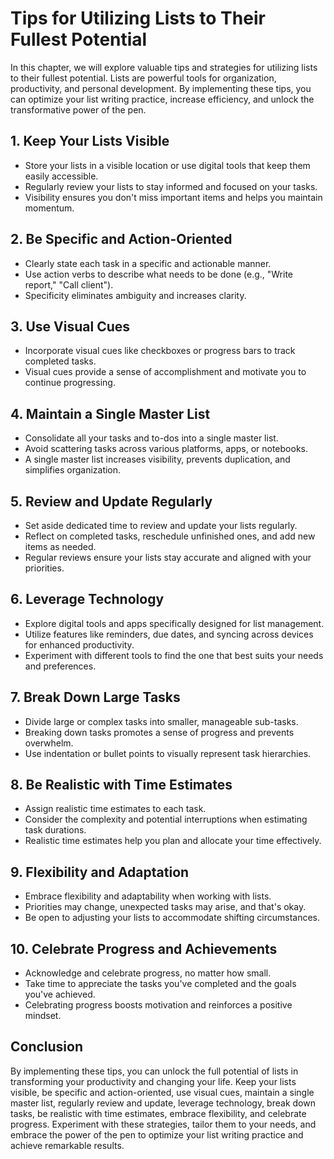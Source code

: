 Tips for Utilizing Lists to Their Fullest Potential
==============================================================

In this chapter, we will explore valuable tips and strategies for utilizing lists to their fullest potential. Lists are powerful tools for organization, productivity, and personal development. By implementing these tips, you can optimize your list writing practice, increase efficiency, and unlock the transformative power of the pen.

**1. Keep Your Lists Visible**
------------------------------

* Store your lists in a visible location or use digital tools that keep them easily accessible.
* Regularly review your lists to stay informed and focused on your tasks.
* Visibility ensures you don't miss important items and helps you maintain momentum.

**2. Be Specific and Action-Oriented**
--------------------------------------

* Clearly state each task in a specific and actionable manner.
* Use action verbs to describe what needs to be done (e.g., "Write report," "Call client").
* Specificity eliminates ambiguity and increases clarity.

**3. Use Visual Cues**
----------------------

* Incorporate visual cues like checkboxes or progress bars to track completed tasks.
* Visual cues provide a sense of accomplishment and motivate you to continue progressing.

**4. Maintain a Single Master List**
------------------------------------

* Consolidate all your tasks and to-dos into a single master list.
* Avoid scattering tasks across various platforms, apps, or notebooks.
* A single master list increases visibility, prevents duplication, and simplifies organization.

**5. Review and Update Regularly**
----------------------------------

* Set aside dedicated time to review and update your lists regularly.
* Reflect on completed tasks, reschedule unfinished ones, and add new items as needed.
* Regular reviews ensure your lists stay accurate and aligned with your priorities.

**6. Leverage Technology**
--------------------------

* Explore digital tools and apps specifically designed for list management.
* Utilize features like reminders, due dates, and syncing across devices for enhanced productivity.
* Experiment with different tools to find the one that best suits your needs and preferences.

**7. Break Down Large Tasks**
-----------------------------

* Divide large or complex tasks into smaller, manageable sub-tasks.
* Breaking down tasks promotes a sense of progress and prevents overwhelm.
* Use indentation or bullet points to visually represent task hierarchies.

**8. Be Realistic with Time Estimates**
---------------------------------------

* Assign realistic time estimates to each task.
* Consider the complexity and potential interruptions when estimating task durations.
* Realistic time estimates help you plan and allocate your time effectively.

**9. Flexibility and Adaptation**
---------------------------------

* Embrace flexibility and adaptability when working with lists.
* Priorities may change, unexpected tasks may arise, and that's okay.
* Be open to adjusting your lists to accommodate shifting circumstances.

**10. Celebrate Progress and Achievements**
-------------------------------------------

* Acknowledge and celebrate progress, no matter how small.
* Take time to appreciate the tasks you've completed and the goals you've achieved.
* Celebrating progress boosts motivation and reinforces a positive mindset.

**Conclusion**
--------------

By implementing these tips, you can unlock the full potential of lists in transforming your productivity and changing your life. Keep your lists visible, be specific and action-oriented, use visual cues, maintain a single master list, regularly review and update, leverage technology, break down tasks, be realistic with time estimates, embrace flexibility, and celebrate progress. Experiment with these strategies, tailor them to your needs, and embrace the power of the pen to optimize your list writing practice and achieve remarkable results.
